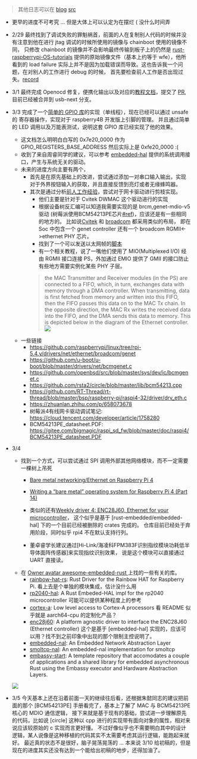 > 其他日志可以在 [blog](https://jackyliu16.bitbucket.io/) [src](https://bitbucket.org/jackyliu16/blog/src/master/)
- 更早的进度不可考究 ... 但是大体上可以认定为在摆烂 ( 没什么时间弄
- 2/29 最终找到了调试失败的罪魁祸首，前面的人在复制别人代码的时候并没有注意到他在进行 jtag 调试的时候所使用的镜像与 chainboot 使用的镜像不同，
只修改 chainboot 的镜像并不会影响最终传输到板子上的仍然是 [rust-raspberrypi-OS-tutorials](https://github.com/rust-embedded/rust-raspberrypi-OS-tutorials)
提供的原始镜像文件（基本上约等于 wfe），他所看到的 load failure 实际上并不是因为加载错误而导致。这也告诉我一个问题，在对别人的工作进行 debug 的时候，
首先要检查前人工作是否出现过失。[record](https://jackyliu16.bitbucket.io/jtag-load-failure-debug-cn/) 
- 3/1 最终完成 Openocd 修复，便携化输出以及对应的[教程文档](https://bitbucket.org/jackyliu16/blog/src/master/content/jtag-debug-in-raspi4.md)，提交了 [PR](https://github.com/arceos-usb/arceos_experiment/pull/11), 目前已经被合并到 usb-next 分支。
- 3/3 完成了一个[简单的 GPIO 库](https://bitbucket.org/jackyliu16/arceos/commits/06efd8ba8dc1592cc678d07eb6cdb4740d48e3d9)的实现（单线程），现在已经可以通过 unsafe 的 寄存器操作，实现对于 raspberry4B 开发版上引脚的管理。 
并且通过简单的 LED 调用以及万能表测试，说明这套 GPIO 库已经实现了他的效果。
    - 这文档怎么明明白白写的 0x7e20_0000 作为 GPIO_REGISTERS_BASE_ADDRESS 然后实际上是 0xfe20_0000 :(
    - 收到了来自周睿同学的建议，可以参考 [embedded-hal](https://github.com/rust-embedded/embedded-hal) 提供的系统调用接口，产生与系统无关的驱动。
    - 未来的进度方向主要有两个，
        - 首先是在原先基础上的改进，尝试通过添加一对串口输入输出，实现对于外界按钮输入的获取，并且直接反馈到亮灯或者无缘蜂鸣器。
        - 其次是通过分析[前人工作经验](https://github.com/orgs/rcore-os/discussions/30)，尝试对于网卡驱动进行剪枝实现。
            - 他们主要是针对于 Cvitek DWMAC 这个驱动进行的实现
            - 根据设备树反汇编可以知道我需要实现的是 brcm,genet-mdio-v5 驱动 (树莓派使用BCM54213PE芯片[#ref](https://zhuanlan.zhihu.com/p/658073678))，应该还是有一些相同的地方的。
            比如说[Cvitek](https://github.com/orgs/rcore-os/discussions/30#discussioncomment-6745603) 和 [broadcom](https://forums.raspberrypi.com/viewtopic.php?t=294815#p1779679) 都采用类似的布局，
            即在 Soc 中包含一个 genet controller 还有一个 broadcom RGMII<->ethernet PHY 芯片。
            - 找到了一个可以发送以太网帧的[脚本](https://github.com/coding-fans/netcode/tree/master/src/c/sendether)
            - 有一个相关教程，说了一嘴他们使用了 MIO(Multiplexed I/O) 经由 RGMII 接口连接 PS，外加通过 EMIO 提供了 GMII 的接口防止有些地方需要实例化某些 PHY 子层。
            > the MAC Transmitter and Receiver modules (in the PS) are connected to a FIFO, which, in turn, exchanges data with memory through a DMA controller. When transmitting, data is first fetched from memory and written into this FIFO, then the FIFO passes this data on to the MAC Tx chain. In the opposite direction, the MAC Rx writes the received data into the FIFO, and the DMA sends this data to memory. This is depicted below in the diagram of the Ethernet controller.
            ![](https://igorfreire-personal-page.s3.us-east-1.amazonaws.com/wp-content/uploads/2016/11/07203043/1000base_t_osi_relationship_802_3_clause_40-1536x1188.png)
    - 一些链接
        - https://github.com/raspberrypi/linux/tree/rpi-5.4.y/drivers/net/ethernet/broadcom/genet
        - https://github.com/u-boot/u-boot/blob/master/drivers/net/bcmgenet.c
        - https://github.com/openbsd/src/blob/master/sys/dev/ic/bcmgenet.c
        - https://github.com/rsta2/circle/blob/master/lib/bcm54213.cpp
        - https://github.com/RT-Thread/rt-thread/blob/master/bsp/raspberry-pi/raspi4-32/driver/drv_eth.c
        - https://zhuanlan.zhihu.com/p/658073678
        - 树莓派4有线网卡驱动调试笔记: https://cloud.tencent.com/developer/article/1758280
        - BCM54213PE_datasheet.PDF: https://gitee.com/bigmagic/raspi_sd_fw/blob/master/doc/raspi4/BCM54213PE_datasheet.PDF

- 3/4
    - 找到一个方式，可以尝试通过 SPI 调用外部其他网络模块，而不一定需要一棵树上吊死
        - [Bare metal networking/Ethernet on Raspberry Pi 4](https://forums.raspberrypi.com/viewtopic.php?t=323242#p1934604)
        - [Writing a “bare metal” operating system for Raspberry Pi 4 (Part 14)](https://www.rpi4os.com/part14-spi-ethernet/)

        - 类似的还有[Weekly driver 4: ENC28J60, Ethernet for your microcontroller](http://blog.japaric.io/wd-4-enc28j60/)，
        这个似乎是基于 [rust-embedded/embedded-hal] 下的一个目前已经被删除的 crates 完成的。
        仓库目前已经处于弃用阶段，同时似乎 rpi4 不在默认支持行列。
        - 董卓睿学长建议通过[Hi-Link/海凌科FPM383F识别指纹模块功耗低半导体面阵传感器]来实现指纹识别效果，
        说是这个模块可以直接通过 UART 直接读。
    - 在 [Owner avatar awesome-embedded-rust ](https://github.com/rust-embedded/awesome-embedded-rust?tab=readme-ov-file#raspberry-pi-silicon)
    上找的一些有关的库。
        - [rainbow-hat-rs](https://crates.io/crates/rainbow-hat-rs):  Rust Driver for the Rainbow HAT for Raspberry Pi. 
            看上去是个单独的模块集成，估计没什么用
        - [rp2040-hal](https://crates.io/crates/rp2040-hal):  A Rust Embeded-HAL impl for the rp2040 microcontroller
            可能可以提供某种程度上的参考
        - [cortex-a](https://github.com/rust-embedded/cortex-a):  Low level access to Cortex-A processors
            看 README 似乎就是 aarch64-cpu 的定制化产品？
        - [enc28j60](https://crates.io/crates/enc28j60): A platform agnostic driver to interface the ENC28J60 (Ethernet controller)
            这个是基于 [embedded-hal] 实现的，应该可以用？找不到之前印象中出现的那个限制主控说明了。
        - [embedded-nal](https://github.com/rust-embedded-community/embedded-nal):  An Embedded Network Abstraction Layer
        - [smoltcp-nal](https://github.com/quartiq/smoltcp-nal):  An embedded-nal implementation for smoltcp
        - [embassy-start](https://github.com/titanclass/embassy-start): A template repository that accomodates a couple of applications and a shared library for embedded asynchronous Rust using the Embassy executor and Hardware Abstraction Layers.

    ![](https://pic1.zhimg.com/v2-f3379c539011186d8b1fbaa5265064f4_r.jpg)

- 3/5 今天基本上还在沿着前面一天的继续往后看，还根据朱懿同志的建议把前面的那个 [BCM54213PE] 手册看完了，基本上了解了 MAC 与 BCM54213PE 核心的 MDIO 通信逻辑，
    接下来就是基于现有的基础，尝试进一步理解原先的代码，比如说 [circle] 这种以 cpp 进行的实现带有面向对象的属性，相对来说应该较原始的 c 实现而言更好懂。
    不过好像似乎也不需要明白其中的设计逻辑，某人说像是这种移植的代码其实不太需要考虑其运行逻辑，能跑起来就好。
    最近真的状态不是很好，脑子晃荡晃荡的 ... 本来说 3/10 给初稿的，但是现在的进度其实还没有达到一个能给出初稿的地步，还得加油了。

